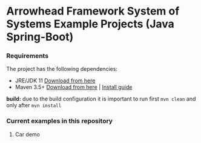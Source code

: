 # Arrowhead Framework System of Systems Example Projects (Java Spring-Boot)

### Requirements

The project has the following dependencies:
* JRE/JDK 11 [Download from here](https://www.oracle.com/technetwork/java/javase/downloads/jdk11-downloads-5066655.html)
* Maven 3.5+ [Download from here](http://maven.apache.org/download.cgi) | [Install guide](https://www.baeldung.com/install-maven-on-windows-linux-mac)

**build:** due to the build configuration it is important to run first `mvn clean` and only after `mvn install`

### Current examples in this repository

1. Car demo
